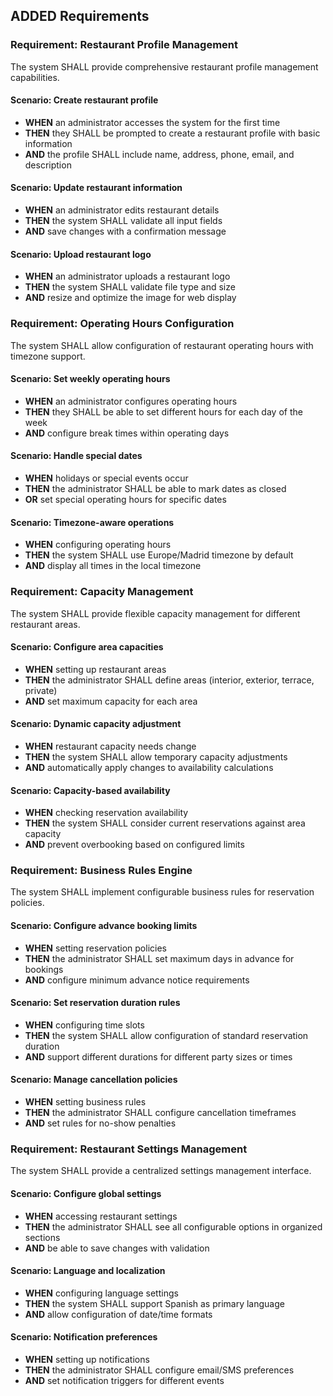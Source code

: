 ## ADDED Requirements

### Requirement: Restaurant Profile Management
The system SHALL provide comprehensive restaurant profile management capabilities.

#### Scenario: Create restaurant profile
- **WHEN** an administrator accesses the system for the first time
- **THEN** they SHALL be prompted to create a restaurant profile with basic information
- **AND** the profile SHALL include name, address, phone, email, and description

#### Scenario: Update restaurant information
- **WHEN** an administrator edits restaurant details
- **THEN** the system SHALL validate all input fields
- **AND** save changes with a confirmation message

#### Scenario: Upload restaurant logo
- **WHEN** an administrator uploads a restaurant logo
- **THEN** the system SHALL validate file type and size
- **AND** resize and optimize the image for web display

### Requirement: Operating Hours Configuration
The system SHALL allow configuration of restaurant operating hours with timezone support.

#### Scenario: Set weekly operating hours
- **WHEN** an administrator configures operating hours
- **THEN** they SHALL be able to set different hours for each day of the week
- **AND** configure break times within operating days

#### Scenario: Handle special dates
- **WHEN** holidays or special events occur
- **THEN** the administrator SHALL be able to mark dates as closed
- **OR** set special operating hours for specific dates

#### Scenario: Timezone-aware operations
- **WHEN** configuring operating hours
- **THEN** the system SHALL use Europe/Madrid timezone by default
- **AND** display all times in the local timezone

### Requirement: Capacity Management
The system SHALL provide flexible capacity management for different restaurant areas.

#### Scenario: Configure area capacities
- **WHEN** setting up restaurant areas
- **THEN** the administrator SHALL define areas (interior, exterior, terrace, private)
- **AND** set maximum capacity for each area

#### Scenario: Dynamic capacity adjustment
- **WHEN** restaurant capacity needs change
- **THEN** the system SHALL allow temporary capacity adjustments
- **AND** automatically apply changes to availability calculations

#### Scenario: Capacity-based availability
- **WHEN** checking reservation availability
- **THEN** the system SHALL consider current reservations against area capacity
- **AND** prevent overbooking based on configured limits

### Requirement: Business Rules Engine
The system SHALL implement configurable business rules for reservation policies.

#### Scenario: Configure advance booking limits
- **WHEN** setting reservation policies
- **THEN** the administrator SHALL set maximum days in advance for bookings
- **AND** configure minimum advance notice requirements

#### Scenario: Set reservation duration rules
- **WHEN** configuring time slots
- **THEN** the system SHALL allow configuration of standard reservation duration
- **AND** support different durations for different party sizes or times

#### Scenario: Manage cancellation policies
- **WHEN** setting business rules
- **THEN** the administrator SHALL configure cancellation timeframes
- **AND** set rules for no-show penalties

### Requirement: Restaurant Settings Management
The system SHALL provide a centralized settings management interface.

#### Scenario: Configure global settings
- **WHEN** accessing restaurant settings
- **THEN** the administrator SHALL see all configurable options in organized sections
- **AND** be able to save changes with validation

#### Scenario: Language and localization
- **WHEN** configuring language settings
- **THEN** the system SHALL support Spanish as primary language
- **AND** allow configuration of date/time formats

#### Scenario: Notification preferences
- **WHEN** setting up notifications
- **THEN** the administrator SHALL configure email/SMS preferences
- **AND** set notification triggers for different events